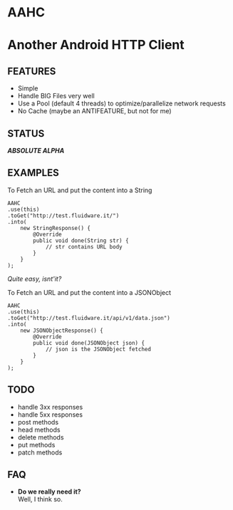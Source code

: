 # AAHC
# Another Android HTTP Client




## FEATURES

* Simple
* Handle BIG Files very well
* Use a Pool (default 4 threads) to optimize/parallelize network requests
* No Cache (maybe an ANTIFEATURE, but not for me)

## STATUS

___ABSOLUTE ALPHA___


## EXAMPLES

To Fetch an URL and put the content into a String

    AAHC
    .use(this)
    .toGet("http://test.fluidware.it/")
    .into(
        new StringResponse() {
            @Override
            public void done(String str) {
                // str contains URL body
            }
        }
    );

_Quite easy, isnt'it?_

To Fetch an URL and put the content into a JSONObject

    AAHC
    .use(this)
    .toGet("http://test.fluidware.it/api/v1/data.json")
    .into(
        new JSONObjectResponse() {
            @Override
            public void done(JSONObject json) {
                // json is the JSONObject fetched
            }
        }
    );




## TODO

* handle 3xx responses
* handle 5xx responses
* post methods
* head methods
* delete methods
* put methods
* patch methods


## FAQ

* __Do we really need it?__  
Well, I think so.
